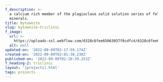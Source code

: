 ```yaml
---
f_description: >-
  a calcium rich member of the plagioclase solid solution series of feldspar
  minerals.
title: Bytownite
slug: bytownite-triclinic
f_image:
  url: >-
    https://uploads-ssl.webflow.com/6328c6fee65063037f8cdfc4/6328c6fee650636ea88cdfcb_6.56a5d53b.jpg
  alt: null
updated-on: '2022-09-09T02:17:59.174Z'
created-on: '2022-09-09T02:01:38.230Z'
published-on: '2022-09-09T02:20:39.253Z'
f_heading-2: triclinic
layout: '[projects].html'
tags: projects
---
```



